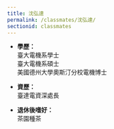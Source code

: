 ```yaml
---
title: 沈弘達
permalink: /classmates/沈弘達/
sectionid: classmates
---
```


- **學歷：**<br />
  臺大電機系學士<br />
  臺大電機系碩士<br />
  美國德州大學奧斯汀分校電機博士

- **資歷：**<br />
  臺達電資深處長

- **退休後嗜好：**<br />
  茶園種茶

